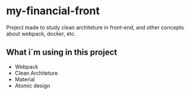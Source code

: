 # my-financial-front

Project made to study clean architeture in front-end, and other concepts about webpack, docker, etc.

## What i´m using in this project
- Webpack
- Clean Architeture
- Material
- Atomic design
